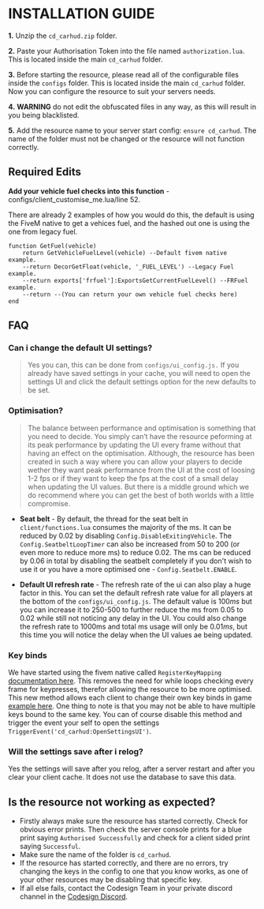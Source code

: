 
# INSTALLATION GUIDE
**1.** Unzip the `cd_carhud.zip` folder.

**2.** Paste your Authorisation Token into the file named `authorization.lua`. This is located inside the main `cd_carhud` folder.

 **3.** Before starting the resource, please read all of the configurable files inside the `configs` folder. This is located inside the main `cd_carhud` folder. Now you can configure the resource to suit your servers needs.
 
 **4.** **WARNING** do not edit the obfuscated files in any way, as this will result in you being blacklisted.
 
 **5.** Add the resource name to your server start config: `ensure cd_carhud`. The name of the folder must not be changed or the resource will not function correctly.

## Required Edits

**Add your vehicle fuel checks into this function**  - configs/client_customise_me.lua/line 52.

There are already 2 examples of how you would do this, the default is using the FiveM native to get a vehices fuel, and the hashed out one is using the one from legacy fuel.

    function GetFuel(vehicle)
	    return GetVehicleFuelLevel(vehicle) --Default fivem native example.
	    --return DecorGetFloat(vehicle, '_FUEL_LEVEL') --Legacy Fuel example.
	    --return exports['frfuel']:ExportsGetCurrentFuelLevel() --FRFuel example.
	    --return --(You can return your own vehicle fuel checks here)
    end


## FAQ

### Can i change the default UI settings?
> Yes you can, this can be done from `configs/ui_config.js.` If you already have saved settings in your cache, you will need to open the settings UI and click the default settings option for the new defaults to be set.

### Optimisation?
> The balance between performance and optimisation is something that you need to decide. You simply can’t have the resource peforming at its peak performance by updating the UI every frame without that having an effect on the optimisation. Although, the resource has been created in such a way where you can allow your players to decide wether they want peak performance from the UI at the cost of loosing 1-2 fps or if they want to keep the fps at the cost of a small delay when updating the UI values. But there is a middle ground which we do recommend where you can get the best of both worlds with a little compromise.

 - **Seat belt** - By default, the thread for the seat belt in `client/functions.lua` consumes the majority of the ms. It can be reduced by 0.02 by disabling `Config.DisableExitingVehicle`. The `Config.SeatbeltLoopTimer` can also be increased from 50 to 200 (or even more to reduce more ms) to reduce 0.02. The ms can be reduced by 0.06 in total by disabling the seatbelt completely if you don't wish to use it or you have a more optimised one - `Config.Seatbelt.ENABLE`.

 - **Default UI refresh rate** - The refresh rate of the ui can also play a huge factor in this. You can set the default refresh rate value for all players at the bottom of the `configs/ui_config.js`. The default value is 100*ms* but you can increase it to 250-500 to further reduce the ms from 0.05 to 0.02 while still not noticing any delay in the UI. You could also change the refresh rate to 1000ms and total ms usage will only be 0.01*ms*, but this time you will notice the delay when the UI values ae being updated.

### Key binds
We have started using the fivem native called `RegisterKeyMapping` [documentation here](http://runtime.fivem.net/doc/natives/?_0xD7664FD1). This removes the need for while loops checking every frame for keypresses, therefor allowing the resource to be more optimised. This new method allows each client to change their own key binds in game [example here](https://imgur.com/GRWKelR). One thing to note is that you may not be able to have multiple keys bound to the same key. You can of course disable this method and trigger the event your self to open the settings `TriggerEvent('cd_carhud:OpenSettingsUI')`.

### Will the settings save after i relog?
Yes the settings will save after you relog, after a server restart and after you clear your client cache. It does not use the database to save this data.

## Is the resource not working as expected?
- Firstly always make sure the resource has started correctly. Check for obvious error prints. Then check the server console prints for a blue print saying `Authorised Successfully` and check for a client sided print saying `Successful`.
- Make sure the name of the folder is `cd_carhud`.
- If the resource has started correctly, and there are no errors, try changing the keys in the config to one that you know works, as one of your other resources may be disabling that specific key.
- If all else fails, contact the Codesign Team in your private discord channel in the [Codesign Discord](https://discord.gg/HmDFGp62Tr).
